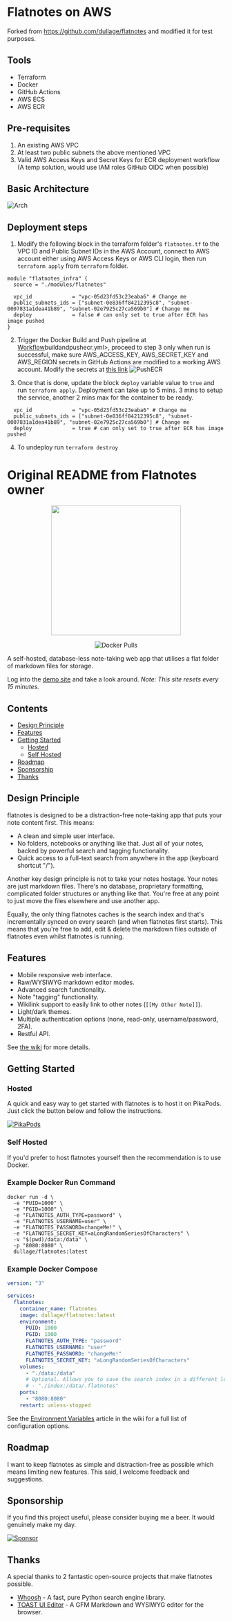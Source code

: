 # Flatnotes on AWS

Forked from <https://github.com/dullage/flatnotes> and modified it for test purposes.

## Tools

- Terraform
- Docker
- GitHub Actions
- AWS ECS
- AWS ECR

## Pre-requisites

1. An existing AWS VPC
2. At least two public subnets the above mentioned VPC
3. Valid AWS Access Keys and Secret Keys for ECR deployment workflow (A temp solution, would use IAM roles GitHub OIDC when possible)

## Basic Architecture

![Arch](image.png)

## Deployment steps

1. Modify the following block in the terraform folder's `flatnotes.tf` to the VPC ID and Public Subnet IDs in the AWS Account, connect to AWS account either using AWS Access Keys or AWS CLI login, then run `terraform apply` from `terraform` folder.

```
module "flatnotes_infra" {
  source = "./modules/flatnotes"

  vpc_id             = "vpc-05d23fd53c23eaba6" # Change me
  public_subnets_ids = ["subnet-0e836ff84212395c8", "subnet-0007831a1dea41b89", "subnet-02e7925c27ca569b0"] # Change me
  deploy             = false # can only set to true after ECR has image pushed
}
```

2. Trigger the Docker Build and Push pipeline at [Workflow](https://github.com/thepoppingone/flatnotes-aws/actions/workflows)buildandpushecr.yml>, proceed to step 3 only when run is successful, make sure AWS_ACCESS_KEY, AWS_SECRET_KEY and AWS_REGION secrets in GitHub Actions are modified to a working AWS account. Modify the secrets at [this link](https://github.com/thepoppingone/flatnotes-aws/settings/secrets/actions)
![PushECR](image-1.png)

3. Once that is done, update the block `deploy` variable value to `true` and run `terraform apply`. Deployment can take up to 5 mins. 3 mins to setup the service, another 2 mins max for the container to be ready.

```
  vpc_id             = "vpc-05d23fd53c23eaba6" # Change me
  public_subnets_ids = ["subnet-0e836ff84212395c8", "subnet-0007831a1dea41b89", "subnet-02e7925c27ca569b0"] # Change me
  deploy             = true # can only set to true after ECR has image pushed
```

4. To undeploy run `terraform destroy`

# Original README from Flatnotes owner

<p align="center">
  <img src="docs/logo.svg" width="300px"></img>
</p>
<p align="center">
  <img alt="Docker Pulls" src="https://img.shields.io/docker/pulls/dullage/flatnotes?style=for-the-badge">
</p>

A self-hosted, database-less note-taking web app that utilises a flat folder of markdown files for storage.

Log into the [demo site](https://demo.flatnotes.io) and take a look around. *Note: This site resets every 15 minutes.*

## Contents

- [Design Principle](#design-principle)
- [Features](#features)
- [Getting Started](#getting-started)
  - [Hosted](#hosted)
  - [Self Hosted](#self-hosted)
- [Roadmap](#roadmap)
- [Sponsorship](#sponsorship)
- [Thanks](#thanks)

## Design Principle

flatnotes is designed to be a distraction-free note-taking app that puts your note content first. This means:

- A clean and simple user interface.
- No folders, notebooks or anything like that. Just all of your notes, backed by powerful search and tagging functionality.
- Quick access to a full-text search from anywhere in the app (keyboard shortcut "/").

Another key design principle is not to take your notes hostage. Your notes are just markdown files. There's no database, proprietary formatting, complicated folder structures or anything like that. You're free at any point to just move the files elsewhere and use another app.

Equally, the only thing flatnotes caches is the search index and that's incrementally synced on every search (and when flatnotes first starts). This means that you're free to add, edit & delete the markdown files outside of flatnotes even whilst flatnotes is running.

## Features

- Mobile responsive web interface.
- Raw/WYSIWYG markdown editor modes.
- Advanced search functionality.
- Note "tagging" functionality.
- Wikilink support to easily link to other notes (`[[My Other Note]]`).
- Light/dark themes.
- Multiple authentication options (none, read-only, username/password, 2FA).
- Restful API.

See [the wiki](https://github.com/dullage/flatnotes/wiki) for more details.

## Getting Started

### Hosted

A quick and easy way to get started with flatnotes is to host it on PikaPods. Just click the button below and follow the instructions.

[![PikaPods](https://www.pikapods.com/static/run-button-34.svg)](https://www.pikapods.com/pods?run=flatnotes)

### Self Hosted

If you'd prefer to host flatnotes yourself then the recommendation is to use Docker.

### Example Docker Run Command

```shell
docker run -d \
  -e "PUID=1000" \
  -e "PGID=1000" \
  -e "FLATNOTES_AUTH_TYPE=password" \
  -e "FLATNOTES_USERNAME=user" \
  -e "FLATNOTES_PASSWORD=changeMe!" \
  -e "FLATNOTES_SECRET_KEY=aLongRandomSeriesOfCharacters" \
  -v "$(pwd)/data:/data" \
  -p "8080:8080" \
  dullage/flatnotes:latest
```

### Example Docker Compose

```yaml
version: "3"

services:
  flatnotes:
    container_name: flatnotes
    image: dullage/flatnotes:latest
    environment:
      PUID: 1000
      PGID: 1000
      FLATNOTES_AUTH_TYPE: "password"
      FLATNOTES_USERNAME: "user"
      FLATNOTES_PASSWORD: "changeMe!"
      FLATNOTES_SECRET_KEY: "aLongRandomSeriesOfCharacters"
    volumes:
      - "./data:/data"
      # Optional. Allows you to save the search index in a different location:
      # - "./index:/data/.flatnotes"
    ports:
      - "8080:8080"
    restart: unless-stopped
```

See the [Environment Variables](https://github.com/dullage/flatnotes/wiki/Environment-Variables) article in the wiki for a full list of configuration options.

## Roadmap

I want to keep flatnotes as simple and distraction-free as possible which means limiting new features. This said, I welcome feedback and suggestions.

## Sponsorship

If you find this project useful, please consider buying me a beer. It would genuinely make my day.

[![Sponsor](https://img.shields.io/static/v1?label=Sponsor&message=%E2%9D%A4&logo=GitHub&color=%23fe8e86)](https://github.com/sponsors/Dullage)

## Thanks

A special thanks to 2 fantastic open-source projects that make flatnotes possible.

- [Whoosh](https://whoosh.readthedocs.io/en/latest/intro.html) - A fast, pure Python search engine library.
- [TOAST UI Editor](https://ui.toast.com/tui-editor) - A GFM Markdown and WYSIWYG editor for the browser.

